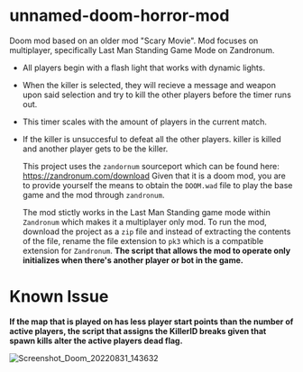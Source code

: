 # unnamed-doom-horror-mod
Doom mod based on an older mod "Scary Movie". Mod focuses on multiplayer, specifically Last Man Standing Game Mode on Zandronum.

 - All players begin with a flash light that works with dynamic lights. 
 - When the killer is selected, they will recieve a message and weapon upon said selection and try to kill the other players before the timer runs out. 
 - This timer scales with the amount of players in the current match. 
 - If the killer is unsuccesful to defeat all the other players. killer is killed and another player gets to be the killer.

   This project uses the `zandornum` sourceport which can be found here: https://zandronum.com/download
   Given that it is a doom mod, you are to provide yourself the means to obtain the `DOOM.wad` file to play the base game and the mod through `zandronum`.

   The mod stictly works in the Last Man Standing game mode within `Zandronum` which makes it a multiplayer only mod. To run the mod, download the project as a `zip` file and instead of extracting the contents of the file, rename the file extension to `pk3` which is a compatible extension for `Zandronum`.
**The script that allows the mod to operate only initializes when there's another player or bot in the game.**

<h1>Known Issue</h1>

**If the map that is played on has less player start points than the number of active players, the script that assigns the KillerID breaks given that spawn kills alter the active players dead flag.**

![Screenshot_Doom_20220831_143632](https://github.com/Kobkev/unnamed-doom-horror-mod/assets/48692724/718dc162-cad7-4105-8055-5de597877e1d)
